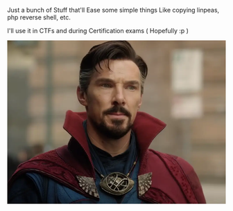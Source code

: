 Just a bunch of Stuff that'll Ease some simple things Like copying linpeas, php reverse shell, etc.

I'll use it in CTFs and during Certification exams ( Hopefully :p )



![Alt text](drstrange.webp?raw=true "Title")

